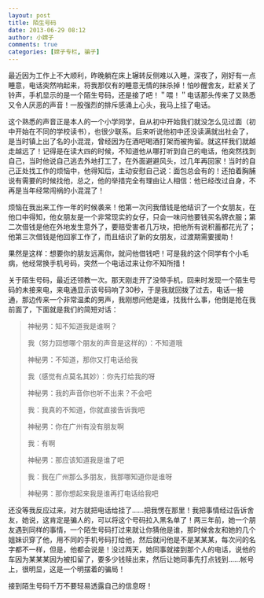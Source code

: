 ```yaml
---
layout: post
title: 陌生号码
date: 2013-06-29 08:12
author: 小嫦子
comments: true
categories: [嫦子专栏, 骗子]
---
```

最近因为工作上不大顺利，昨晚躺在床上辗转反侧难以入睡，深夜了，刚好有一点睡意，电话突然响起来，将我那仅有的睡意无情的抹杀掉！怕吵醒舍友，赶紧关了铃声，手机显示的是一个陌生号码，还是接了吧！＂喂！＂电话那头传来了又熟悉又令人厌恶的声音！一股强烈的排斥感涌上心头，我马上挂了电话。

<!--more-->

这个熟悉的声音正是本人的一个小学同学，自从初中开始我们就没怎么见过面（初中开始在不同的学校读书），也很少联系。后来听说他初中还没读满就出社会了，是当时镇上出了名的小混混，曾经因为在酒吧喝酒打架而被拘留。就这样我们就越走越远了！记得是在读大四的时候，不知道他从哪打听到自己的电话，他突然找到自己，当时他说自己逃去外地打工了，在外面避避风头，过几年再回家！当时的自己正处找工作的烦恼中，他得知后，主动安慰自己说：面包总会有的！还拍着胸脯说有需要的时候找他，总之，他的举措完全有理由让人相信：他已经改过自身，不再是当年经常闯祸的小混混了！

烦恼在我出来工作一年的时候袭来！他第一次问我借钱是他结识了一个女朋友，在他口中得知，他女朋友是一个非常现实的女仔，只会一味问他要钱买名牌衣服；第二次借钱是他在外地发生意外了，要赔受害者几万块，把他所有说积蓄都花光了；他第三次借钱是他回家工作了，而且结识了新的女朋友，过渡期需要援助！

果然是这样：想要你的朋友远离你，就问他借钱吧！可是我的这个同学有个小毛病，他经常换手机号码，突然一个电话过来让你不知所措！

关于陌生号码，最近还领教一次。那天刚走开了没带手机，回来时发现一个陌生号码的未接来电，来电通显示该号码响了30秒，于是我就回拨了过去，电话一接通，那边传来一个非常温柔的男声，我刚想问他是谁，找我什么事，他倒是抢在我前面了，下面就是我们的简短对话：

<blockquote>神秘男：知不知道我是谁啊？

我（努力回想哪个朋友的声音是这样的）：不知道哦

神秘男：不知道，那你又打电话给我

我（感觉有点莫名其妙）：你先打给我的呀

神秘男：我的声音你也听不出来？不会吧

我：我真的不知道，你就直接告诉我吧

神秘男：你在广州有没有朋友啊

我：有啊

神秘男：那应该知道我是谁了吧

我：我在广州那么多朋友，我那哪知道你是谁呀

神秘男：那你想起来我是谁再打电话给我吧</blockquote>

还没等我反应过来，对方就把电话给挂了……把我愣在那里！我把事情经过告诉舍友，她说，这肯定是骗人的，可以将这个号码拉入黑名单了！两三年前，她一个朋友遇到同样的事情，一个陌生号码打过来就让你猜他是谁，那时候舍友和她的几个姐妹识穿了他，用不同的手机号码打给他，然后就问他是不是某某某，每次问的名字都不一样，但是，他都会说是！没过两天，她同事就接到那个人的电话，说他的车因为某某某因为被扣留了，要多少钱赎出来，然后让她同事先打点钱到……帐号上，很明显，这是一个明摆着的骗局！

接到陌生号码千万不要轻易透露自己的信息呀！
